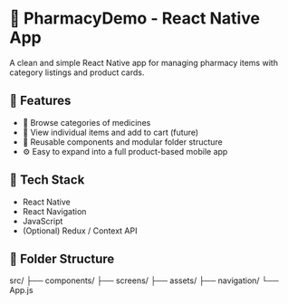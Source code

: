 # 💊 PharmacyDemo - React Native App

A clean and simple React Native app for managing pharmacy items with category listings and product cards.

## 🚀 Features

- 📂 Browse categories of medicines
- 🛒 View individual items and add to cart (future)
- 🔄 Reusable components and modular folder structure
- ⚙️ Easy to expand into a full product-based mobile app

## 🔧 Tech Stack

- React Native
- React Navigation
- JavaScript
- (Optional) Redux / Context API

## 📂 Folder Structure

src/
├── components/
├── screens/
├── assets/
├── navigation/
└── App.js
